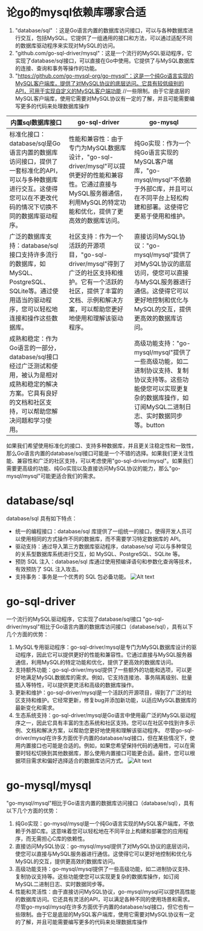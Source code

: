 # 论go的mysql依赖库哪家合适
1. "database/sql" ：这是Go语言内置的数据库访问接口，可以与各种数据库进行交互，包括MySQL。它提供了一组通用的接口和方法，可以通过适配不同的数据库驱动程序来实现对MySQL的访问。
2. "github.com/go-sql-driver/mysql"：这是一个流行的MySQL驱动程序，它实现了database/sql接口，可以直接在Go中使用。它提供了与MySQL数据库的连接、查询和事务等操作的功能。
3. "https://github.com/go-mysql-org/go-mysql"：这是一个纯Go语言实现的MySQL客户端库，提供了对MySQL协议的底层访问。它具有较低级别的API，可用于实现自定义的MySQL客户端功能 //一些限制。由于它是底层的MySQL客户端库，使用它需要对MySQL协议有一定的了解，并且可能需要编写更多的代码来处理数据库操作

| 内置sql数据库接口 |  go-sql-driver |                go-mysql | 
| --- | --- | --- |
| 标准化接口：database/sql是Go语言内置的数据库访问接口，提供了一套标准化的API，可以与多种数据库进行交互。这使得您可以在不更改代码的情况下切换不同的数据库驱动程序。 | 性能和兼容性：由于专门为MySQL数据库设计，"go-sql-driver/mysql"可以提供更好的性能和兼容性。它通过直接与MySQL服务器通信，利用MySQL的特定功能和优化，提供了更高效的数据库访问。 |   纯Go实现：作为一个纯Go语言实现的MySQL客户端库，"go-mysql/mysql"不依赖于外部C库，并且可以在不同平台上轻松构建和部署。这使得它更易于使用和维护。 |  |
| 广泛的数据库支持：database/sql接口支持许多流行的数据库，如MySQL、PostgreSQL、SQLite等。通过使用适当的驱动程序，您可以轻松地连接和操作这些数据库。 | 社区支持：作为一个活跃的开源项目，"go-sql-driver/mysql"得到了广泛的社区支持和维护。它有一个活跃的社区，提供了丰富的文档、示例和解决方案，可以帮助您更好地使用和理解该驱动程序。 |  直接访问MySQL协议："go-mysql/mysql"提供了对MySQL协议的底层访问，使您可以直接与MySQL服务器进行通信。这使得它可以更好地控制和优化与MySQL的交互，提供更高效的数据库访问。 |  |
| 成熟和稳定：作为Go语言的一部分，database/sql接口经过广泛测试和使用，被认为是相对成熟和稳定的解决方案。它具有良好的文档和社区支持，可以帮助您解决问题和学习使用。 |  |  高级功能支持："go-mysql/mysql"提供了一些高级功能，如二进制协议支持、复制协议支持等。这些功能使您可以实现更复杂的数据库操作，如订阅MySQL二进制日志、实时数据同步等。button |  


如果我们希望使用标准化的接口、支持多种数据库，并且更关注稳定性和一致性，那么Go语言内置的database/sql接口可能是一个不错的选择。如果我们更关注性能、兼容性和广泛的社区支持，可以考虑使用"go-sql-driver/mysql"。如果我们需要更高级的功能、纯Go实现以及直接访问MySQL协议的能力，那么"go-mysql/mysql"可能更适合我们的需求。


# database/sql
database/sql 具有如下特点：
- 统一的编程接口：database/sql 库提供了一组统一的接口，使得开发人员可以使用相同的方式操作不同的数据库，而不需要学习特定数据库的 API。
- 驱动支持：通过导入第三方数据库驱动程序，database/sql 可以与多种常见的关系型数据库系统进行交互，如 MySQL、PostgreSQL、SQLite 等。
- 预防 SQL 注入：database/sql 库通过使用预编译语句和参数化查询等技术，有效预防了 SQL 注入攻击。
- 支持事务：事务是一个优秀的 SQL 包必备功能。
![Alt text](image.png)


# go-sql-driver
一个流行的MySQL驱动程序，它实现了database/sql接口
"go-sql-driver/mysql"相比于Go语言内置的数据库访问接口（database/sql），具有以下几个方面的优势：
1. MySQL专用驱动程序：go-sql-driver/mysql是专门为MySQL数据库设计的驱动程序，因此它可以提供更好的性能和兼容性。它通过直接与MySQL服务器通信，利用MySQL的特定功能和优化，提供了更高效的数据库访问。
2. 支持额外功能：go-sql-driver/mysql提供了一些额外的功能和选项，可以更好地满足MySQL数据库的需求。例如，它支持连接池、事务隔离级别、批量插入等特性，可以提供更灵活和高级的数据库操作。
3. 更新和维护：go-sql-driver/mysql是一个活跃的开源项目，得到了广泛的社区支持和维护。它经常更新，修复bug并添加新功能，以适应MySQL数据库的最新变化和需求。
4. 生态系统支持：go-sql-driver/mysql是Go语言中使用最广泛的MySQL驱动程序之一，因此它具有丰富的生态系统和社区支持。您可以在社区中找到许多示例、文档和解决方案，以帮助您更好地使用和理解该驱动程序。
尽管go-sql-driver/mysql在许多方面优于内置的database/sql接口，但在某些情况下，使用内置接口也可能是合适的。例如，如果您希望保持代码的通用性，可以在需要时轻松切换到其他数据库，那么使用内置接口可能更合适。最终，您可以根据项目需求和偏好选择适合的数据库访问方式。
![Alt text](image-1.png)

# go-mysql/mysql
"go-mysql/mysql"相比于Go语言内置的数据库访问接口（database/sql），具有以下几个方面的优势：
1. 纯Go实现：go-mysql/mysql是一个纯Go语言实现的MySQL客户端库，不依赖于外部C库。这意味着您可以轻松地在不同平台上构建和部署您的应用程序，而无需担心C库的依赖性。
2. 直接访问MySQL协议：go-mysql/mysql提供了对MySQL协议的底层访问，使您可以直接与MySQL服务器进行通信。这使得它可以更好地控制和优化与MySQL的交互，提供更高效的数据库访问。
3. 高级功能支持：go-mysql/mysql提供了一些高级功能，如二进制协议支持、复制协议支持等。这些功能使您可以实现更复杂的数据库操作，如订阅MySQL二进制日志、实时数据同步等。
4. 性能和灵活性：由于直接访问MySQL协议，go-mysql/mysql可以提供高性能的数据库访问。它还具有灵活的API，可以满足各种不同的使用场景和需求。
尽管go-mysql/mysql在许多方面优于内置的database/sql接口，但它也有一些限制。由于它是底层的MySQL客户端库，使用它需要对MySQL协议有一定的了解，并且可能需要编写更多的代码来处理数据库操作
